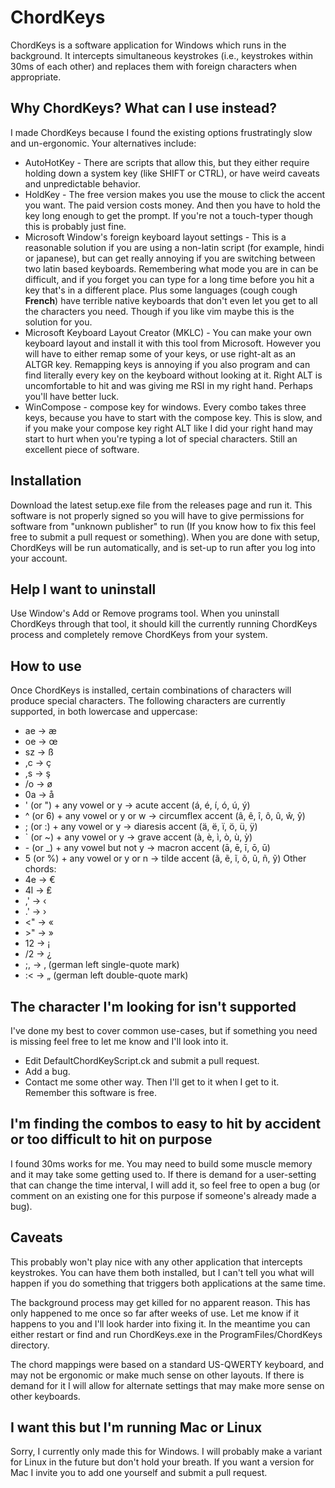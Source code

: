 # ChordKeys
ChordKeys is a software application for Windows which runs in the background. It intercepts simultaneous keystrokes (i.e., keystrokes within 30ms of each other) and replaces them with foreign characters when appropriate.

## Why ChordKeys? What can I use instead?
I made ChordKeys because I found the existing options frustratingly slow and un-ergonomic. Your alternatives include:
* AutoHotKey - There are scripts that allow this, but they either require holding down a system key (like SHIFT or CTRL), or have weird caveats and unpredictable behavior.
* HoldKey - The free version makes you use the mouse to click the accent you want. The paid version costs money. And then you have to hold the key long enough to get the prompt. If you're not a touch-typer though this is probably just fine.
* Microsoft Window's foreign keyboard layout settings - This is a reasonable solution if you are using a non-latin script (for example, hindi or japanese), but can get really annoying if you are switching between two latin based keyboards. Remembering what mode you are in can be difficult, and if you forget you can type for a long time before you hit a key that's in a different place. Plus some languages (cough cough **French**) have terrible native keyboards that don't even let you get to all the characters you need. Though if you like vim maybe this is the solution for you.
* Microsoft Keyboard Layout Creator (MKLC) - You can make your own keyboard layout and install it with this tool from Microsoft. However you will have to either remap some of your keys, or use right-alt as an ALTGR key. Remapping keys is annoying if you also program and can find literally every key on the keyboard without looking at it. Right ALT is uncomfortable to hit and was giving me RSI in my right hand. Perhaps you'll have better luck.
* WinCompose - compose key for windows. Every combo takes three keys, because you have to start with the compose key. This is slow, and if you make your compose key right ALT like I did your right hand may start to hurt when you're typing a lot of special characters. Still an excellent piece of software.

## Installation
Download the latest setup.exe file from the releases page and run it. This software is not properly signed so you will have to give permissions for software from "unknown publisher" to run (If you know how to fix this feel free to submit a pull request or something). When you are done with setup, ChordKeys will be run automatically, and is set-up to run after you log into your account.

## Help I want to uninstall
Use Window's Add or Remove programs tool. When you uninstall ChordKeys through that tool, it should kill the currently running ChordKeys process and completely remove ChordKeys from your system.

## How to use
Once ChordKeys is installed, certain combinations of characters will produce special characters. The following characters are currently supported, in both lowercase and uppercase:  
* ae -> æ
* oe -> œ
* sz -> ß
* ,c -> ç
* ,s -> ş
* /o -> ø
* 0a -> å
* ' (or ") + any vowel or y -> acute accent (á, é, í, ó, ú, ý)
* ^ (or 6) + any vowel or y or w -> circumflex accent (â, ê, î, ô, û, ŵ, ŷ)
* ; (or :) + any vowel or y -> diaresis accent (ä, ë, ï, ö, ü, ÿ)
* ` (or ~) + any vowel or y -> grave accent (à, è, ì, ò, ù, ỳ)
* \- (or _) + any vowel but not y -> macron accent (ā, ē, ī, ō, ū)
* 5 (or %) + any vowel or y or n -> tilde accent (ã, ẽ, ĩ, õ, ũ, ñ, ỹ)
Other chords:
* 4e -> €
* 4l -> ₤
* ,' -> ‹
* .' -> ›
* <" -> «
* \>" -> »
* 12 -> ¡
* /2 -> ¿
* ;, -> ‚ (german left single-quote mark)
* :< -> „ (german left double-quote mark)

## The character I'm looking for isn't supported
I've done my best to cover common use-cases, but if something you need is missing feel free to let me know and I'll look into it.
* Edit DefaultChordKeyScript.ck and submit a pull request.
* Add a bug.
* Contact me some other way.
Then I'll get to it when I get to it. Remember this software is free.

## I'm finding the combos to easy to hit by accident or too difficult to hit on purpose
I found 30ms works for me. You may need to build some muscle memory and it may take some getting used to. If there is demand for a user-setting that can change the time interval, I will add it, so feel free to open a bug (or comment on an existing one for this purpose if someone's already made a bug).

## Caveats
This probably won't play nice with any other application that intercepts keystrokes. You can have them both installed, but I can't tell you what will happen if you do something that triggers both applications at the same time.  

The background process may get killed for no apparent reason. This has only happened to me once so far after weeks of use. Let me know if it happens to you and I'll look harder into fixing it. In the meantime you can either restart or find and run ChordKeys.exe in the ProgramFiles/ChordKeys directory.

The chord mappings were based on a standard US-QWERTY keyboard, and may not be ergonomic or make much sense on other layouts. If there is demand for it I will allow for alternate settings that may make more sense on other keyboards.

## I want this but I'm running Mac or Linux
Sorry, I currently only made this for Windows. I will probably make a variant for Linux in the future but don't hold your breath. If you want a version for Mac I invite you to add one yourself and submit a pull request.
